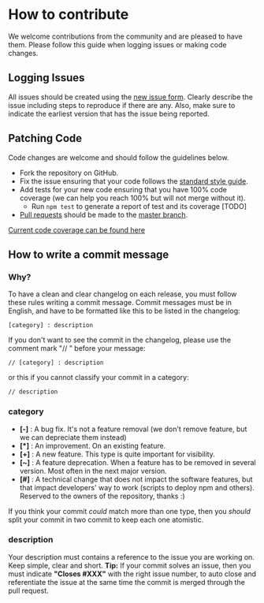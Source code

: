 # How to contribute
We welcome contributions from the community and are pleased to have them.
Please follow this guide when logging issues or making code changes.

## Logging Issues
All issues should be created using the [new issue form](https://github.com/gxapplications/myfox-wrapper-api/issues/new).
Clearly describe the issue including steps to reproduce if there are any.
Also, make sure to indicate the earliest version that has the issue being reported.

## Patching Code
Code changes are welcome and should follow the guidelines below.

* Fork the repository on GitHub.
* Fix the issue ensuring that your code follows the [standard style guide](http://standardjs.com/).
* Add tests for your new code ensuring that you have 100% code coverage (we can help you reach 100% but will not merge without it).
    * Run `npm test` to generate a report of test and its coverage [TODO]
* [Pull requests](http://help.github.com/articles/using-pull-requests/) should be made to the [master branch](https://github.com/gxapplications/myfox-wrapper-api/tree/master).

[Current code coverage can be found here](http://gxapplications.github.io/myfox-wrapper-api/coverage/lcov-report/)


## How to write a commit message

### Why?

To have a clean and clear changelog on each release, you must follow these rules writing a commit message.
Commit messages must be in English, and have to be formatted like this to be listed in the changelog:

```
[category] : description
```

If you don't want to see the commit in the changelog, please use the comment mark "// " before your message:

```
// [category] : description
```

or this if you cannot classify your commit in a category:

```
// description
```

### category

-   **[-]** : A bug fix. It's not a feature removal (we don't remove feature, but we can depreciate them instead)
-   **[*]** : An improvement. On an existing feature.
-   **[+]** : A new feature. This type is quite important for visibility.
-   **[~]** : A feature deprecation. When a feature has to be removed in several version. Most often in the next major version.
-   **[#]** : A technical change that does not impact the software features, but that impact developers' way to work (scripts to deploy npm and others). Reserved to the owners of the repository, thanks :)

If you think your commit _could_ match more than one type, then you _should_ split your commit in two commit to keep each one atomistic.

### description

Your description must contains a reference to the issue you are working on. Keep simple, clear and short.
**Tip:**
If your commit solves an issue, then you must indicate **"Closes #XXX"** with the right issue number,
to auto close and referentiate the issue at the same time the commit is merged through the pull request.
